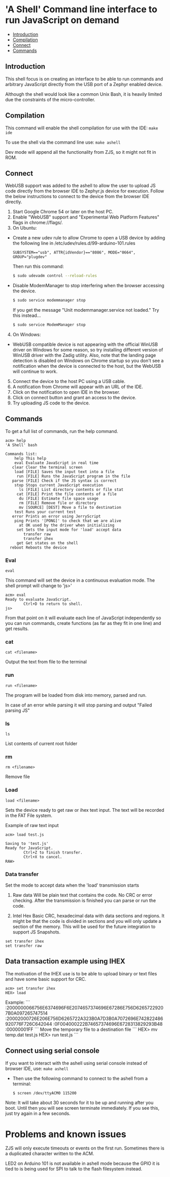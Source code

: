 'A Shell' Command line interface to run JavaScript on demand
============================================================

* [Introduction](#introduction)
* [Compilation](#compilation)
* [Connect](#connect)
* [Commands](#commands)

Introduction
------------
This shell focus is on creating an interface to be able to run commands and
arbitrary JavaScript directly from the USB port of a Zephyr enabled device.

Although the shell would look like a common Unix Bash, it is heavily limited
due the constraints of the micro-controller.

Compilation
------------

This command will enable the shell compilation for use with the IDE:
`make ide`

To use the shell via the command line use:
`make ashell`

Dev mode will append all the functionality from ZJS, so it might not fit in ROM.

Connect
-------

WebUSB support was added to the ashell to allow the user to upload JS code
directly from the browser IDE to Zephyr.js device for execution. Follow the
below instructions to connect to the device from the browser IDE directly.

1. Start Google Chrome 54 or later on the host PC.
2. Enable "WebUSB" support and "Experimental Web Platform Features"
   flags in chrome://flags/.
3. On Ubuntu:
  * Create a new udev rule to allow Chrome to open a USB device by adding
    the following line in /etc/udev/rules.d/99-arduino-101.rules

     `SUBSYSTEM=="usb", ATTR{idVendor}=="8086", MODE="0664", GROUP="plugdev"`

     Then run this command:
     ```bash
     $ sudo udevadm control --reload-rules
     ```
  * Disable ModemManager to stop interfering when the browser accessing the device.

     ```bash
     $ sudo service modemmanager stop
     ```
    If you get the message "Unit modemmanager.service not loaded." Try this instead...

    ```bash
    $ sudo service ModemManager stop
    ```

4. On Windows:
  * WebUSB compatible device is not appearing with the official WinUSB driver on
    Windows for some reason, so try installing different version of WinUSB driver
    with the Zadig utility. Also, note that the landing page detection is disabled
    on Windows on Chrome startup so you don't see a notification when the device is
    connected to the host, but the WebUSB will continue to work.

5. Connect the device to the host PC using a USB cable.
6. A notification from Chrome will appear with an URL of the IDE.
7. Click on the notification to open IDE in the browser.
8. Click on connect button and grant an access to the device.
9. Try uploading JS code to the device.

Commands
--------

To get a full list of commands, run the help command.

```
acm> help
'A Shell' bash

Commands list:
    help This help
    eval Evaluate JavaScript in real time
   clear Clear the terminal screen
    load [FILE] Saves the input text into a file
     run [FILE] Runs the JavaScript program in the file
   parse [FILE] Check if the JS syntax is correct
    stop Stops current JavaScript execution
      ls [FILE] List directory contents or file stat
     cat [FILE] Print the file contents of a file
      du [FILE] Estimate file space usage
      rm [FILE] Remove file or directory
      mv [SOURCE] [DEST] Move a file to destination
    test Runs your current test
   error Prints an error using JerryScript
    ping Prints '[PONG]' to check that we are alive
      at OK used by the driver when initializing
     set Sets the input mode for 'load' accept data
        transfer raw
        transfer ihex
     get Get states on the shell
  reboot Reboots the device
```

### Eval

`eval`

This command will set the device in a continuous evaluation mode.
The shell prompt will change to 'js>'

```
acm> eval
Ready to evaluate JavaScript.
        Ctrl+D to return to shell.
js>
```

From that point on it will evaluate each line of JavaScript independently
so you can run commands, create functions (as far as they fit in one line)
and get results.

### cat

`cat <filename>`

Output the text from file to the terminal

### run

`run <filename>`

The program will be loaded from disk into memory, parsed
and run.

In case of an error while parsing it will stop parsing and output
"Failed parsing JS"

### ls

`ls`

List contents of current root folder

### rm

`rm <filename>`

Remove file

### Load

`load <filename>`

Sets the device ready to get raw or ihex text input.
The text will be recorded in the FAT File system.

Example of raw text input
```
acm> load test.js

Saving to 'test.js'
Ready for JavaScript.
        Ctrl+Z to finish transfer.
        Ctrl+X to cancel.
RAW>
```

### Data transfer

Set the mode to accept data when the 'load' transmission starts

1. Raw data
Will be plain text that contains the code. No CRC or error checking.
After the transmission is finished you can parse or run the code.

2. Intel Hex
Basic CRC, hexadecimal data with data sections and regions.
It might be that the code is divided in sections and you will only update a section of the memory.
This will be used for the future integration to support JS Snapshots.

```
set transfer ihex
set transfer raw
```

## Data transaction example using IHEX

The motivation of the IHEX use is to be able to upload binary or text
files and have some basic support for CRC.

```
acm> set transfer ihex
HEX> load
```
<Send ihex data here>
Example:
```
:2000000066756E6374696F6E2074657374696E67286E756D62657229207B0A097265747514
:20002000726E206E756D6265722A323B0A7D3B0A7072696E742822486920776F726C642044
:0F004000222B74657374696E6728313829293B48
:00000001FF
```
Move the temporary file to a destination file
```
HEX> mv temp.dat test.js
HEX> run test.js
```

Connect using serial console
----------------------------
If you want to interact with the ashell using serial console instead of
browser IDE, use: `make ashell`

* Then use the following command to connect to the ashell from a terminal:

  ```bash
  $ screen /dev/ttyACM0 115200
  ```

Note: It will take about 30 seconds for it to be up and running after you boot.
Until then you will see screen terminate immediately.  If you see this, just
try again in a few seconds.

Problems and known issues
========================

ZJS will only execute timeouts or events on the first run. Sometimes there is
a duplicated character written to the ACM.

LED2 on Arduino 101 is not available in ashell mode because the GPIO it is tied
to is being used for SPI to talk to the flash filesystem instead.
